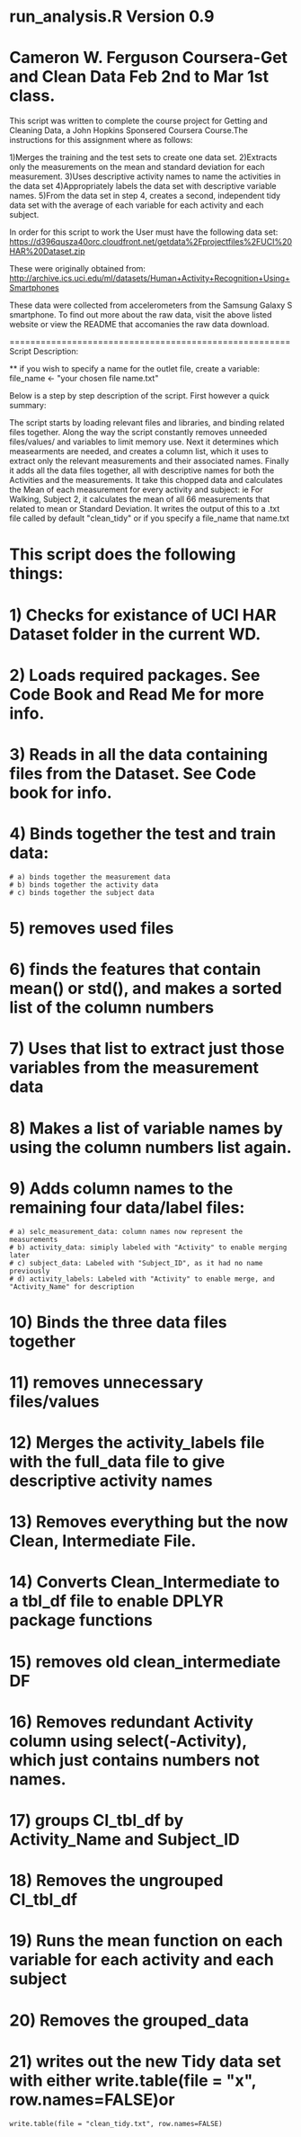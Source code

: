 run_analysis.R
Version 0.9
========================================================
Cameron W. Ferguson
Coursera-Get and Clean Data
Feb 2nd to Mar 1st class.
========================================================
This script was written to complete the course project for Getting and Cleaning Data,
a John Hopkins Sponsered Coursera Course.The instructions for this assignment where as follows:
 
1)Merges the training and the test sets to create one data set.
2)Extracts only the measurements on the mean and standard deviation for each measurement. 
3)Uses descriptive activity names to name the activities in the data set
4)Appropriately labels the data set with descriptive variable names. 
5)From the data set in step 4, creates a second, independent tidy data set with 
  the average of each variable for each activity and each subject.

In order for this script to work the User must have the following data set:
https://d396qusza40orc.cloudfront.net/getdata%2Fprojectfiles%2FUCI%20HAR%20Dataset.zip 

These were originally obtained from:
http://archive.ics.uci.edu/ml/datasets/Human+Activity+Recognition+Using+Smartphones 

These data were collected from accelerometers from the Samsung Galaxy S smartphone. To find out
more about the raw data, visit the above listed website or view the README that accomanies the 
raw data download. 

======================================================
Script Description:

** if you wish to specify a name for the outlet file, create a variable:
	file_name <- "your chosen file name.txt"

Below is a step by step description of the script. First however a quick summary:

The script starts by loading relevant files and libraries, and binding related files together. 
Along the way the script constantly removes unneeded files/values/ and variables to limit memory use.
Next it determines which measearments are needed, and creates a column list, which it uses to 
extract only the relevant measurements and their associated names. Finally it adds all the 
data files together, all with descriptive names for both the Activities and the measurements.
It take this chopped data and calculates the Mean of each measurement for every activity and subject:
ie For Walking, Subject 2, it calculates the mean of all 66 measurements that related to mean or Standard Deviation.
It writes the output of this to a .txt file called by default "clean_tidy" or if you specify a file_name
that name.txt

# This script does the following things:

# 1) Checks for existance of UCI HAR Dataset folder in the current WD. 
# 2) Loads required packages. See Code Book and Read Me for more info.
# 3) Reads in all the data containing files from the Dataset. See Code book for info.
# 4) Binds together the test and train data:
	# a) binds together the measurement data
	# b) binds together the activity data
	# c) binds together the subject data
# 5) removes used files
# 6) finds the features that contain mean() or std(), and makes a sorted list of the column numbers
# 7) Uses that list to extract just those variables from the measurement data
# 8) Makes a list of variable names by using the column numbers list again.
# 9) Adds column names to the remaining four data/label files:
	# a) selc_measurement_data: column names now represent the measurements
	# b) activity_data: simiply labeled with "Activity" to enable merging later
	# c) subject_data: Labeled with "Subject_ID", as it had no name previously
	# d) activity_labels: Labeled with "Activity" to enable merge, and "Activity_Name" for description
# 10) Binds the three data files together
# 11) removes unnecessary files/values
# 12) Merges the activity_labels file with the full_data file to give descriptive activity names
# 13) Removes everything but the now Clean, Intermediate File.
# 14) Converts Clean_Intermediate to a tbl_df file to enable DPLYR package functions
# 15) removes old clean_intermediate DF
# 16) Removes redundant Activity column using select(-Activity), which just contains numbers not names. 
# 17) groups CI_tbl_df by Activity_Name and Subject_ID
# 18) Removes the ungrouped CI_tbl_df
# 19) Runs the mean function on each variable for each activity and each subject
# 20) Removes the grouped_data
# 21) writes out the new Tidy data set with either write.table(file = "x", row.names=FALSE)or
	write.table(file = "clean_tidy.txt", row.names=FALSE)